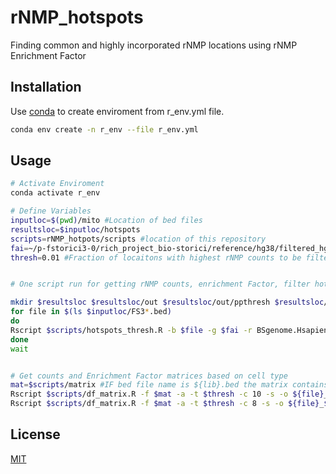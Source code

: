 # rNMP_hotspots

Finding common and highly incorporated rNMP locations using rNMP Enrichment Factor

## Installation

Use [conda](https://docs.conda.io/projects/conda/en/latest/user-guide/install/index.html) to create enviroment from r_env.yml file.

```bash
conda env create -n r_env --file r_env.yml
```

## Usage

```bash
# Activate Enviroment
conda activate r_env

# Define Variables
inputloc=$(pwd)/mito #Location of bed files 
resultsloc=$inputloc/hotspots
scripts=rNMP_hotpots/scripts #location of this repository
fai=~/p-fstorici3-0/rich_project_bio-storici/reference/hg38/filtered_hg38-mito.fa.fai #full path of reference genome .fai file
thresh=0.01 #Fraction of locaitons with highest rNMP counts to be filtered


# One script run for getting rNMP counts, enrichment Factor, filter hotspots from each bed file and generate ggseqlogo plots for hotspots (filtered based on threshold provided)

mkdir $resultsloc $resultsloc/out $resultsloc/out/ppthresh $resultsloc/out/percent
for file in $(ls $inputloc/FS3*.bed)
do
Rscript $scripts/hotspots_thresh.R -b $file -g $fai -r BSgenome.Hsapiens.UCSC.hg38 -t $thresh -o $resultsloc &
done
wait


# Get counts and Enrichment Factor matrices based on cell type 
mat=$scripts/matrix #IF bed file name is ${lib}.bed the matrix contains '${lib_poissprob}.bed\t${lib}\tCelltype'
Rscript $scripts/df_matrix.R -f $mat -a -t $thresh -c 10 -s -o ${file}_${thresh}_common_EF.tsv
Rscript $scripts/df_matrix.R -f $mat -a -t $thresh -c 8 -s -o ${file}_${thresh}_common_counts.tsv

```


## License

[MIT](https://github.com/DKundnani/rNMP_hotspots/blob/main/LICENSE)
